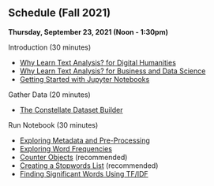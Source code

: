 ## Schedule (Fall 2021) ##

**Thursday, September 23, 2021 (Noon - 1:30pm)**

Introduction (30 minutes)
* [Why Learn Text Analysis? for Digital Humanities](./why-dh.md)
* [Why Learn Text Analysis? for Business and Data Science](./why-ds.md) 
* [Getting Started with Jupyter Notebooks](../getting-started-with-jupyter.ipynb)

Gather Data (20 minutes)
* [The Constellate Dataset Builder](https://tdm-pilot.org/builder/)

Run Notebook (30 minutes)
* [Exploring Metadata and Pre-Processing](../exploring-metadata.ipynb)
* [Exploring Word Frequencies](../exploring-word-frequencies.ipynb)
* [Counter Objects](../counter-objects.ipynb) (recommended)
* [Creating a Stopwords List](../creating-stopwords-list.ipynb) (recommended)
* [Finding Significant Words Using TF/IDF](../finding-significant-terms.ipynb)
